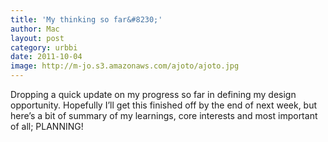 ```yaml
---
title: 'My thinking so far&#8230;'
author: Mac
layout: post
category: urbbi
date: 2011-10-04
image: http://m-jo.s3.amazonaws.com/ajoto/ajoto.jpg
---
```


Dropping a quick update on my progress so far in defining my design opportunity. Hopefully I&#8217;ll get this finished off by the end of next week, but here&#8217;s a bit of summary of my learnings, core interests and most important of all; PLANNING!